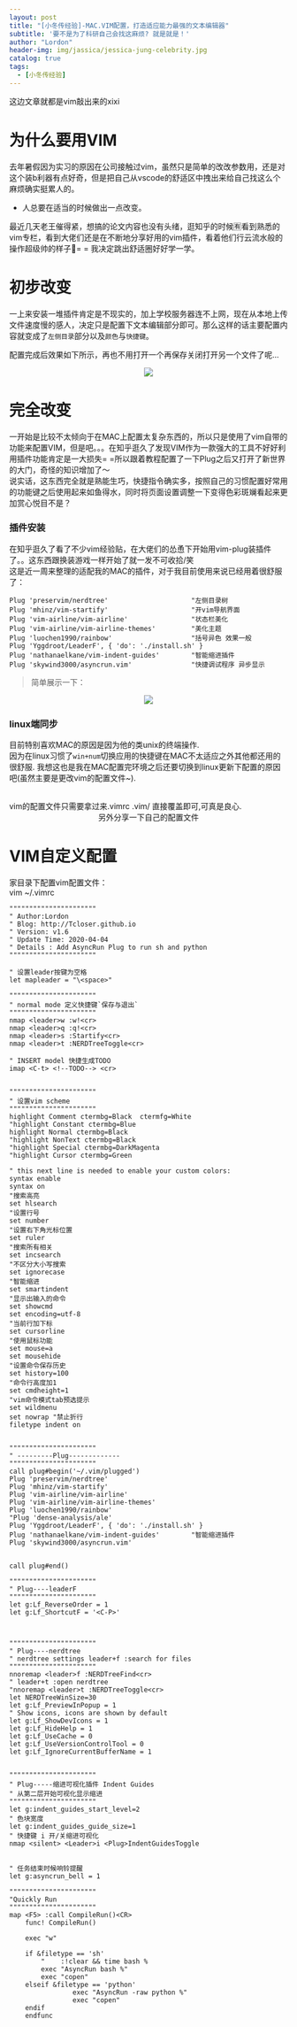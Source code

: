 ```yaml
---
layout: post
title: "[小冬传经验]-MAC.VIM配置，打造适应能力最强的文本编辑器"
subtitle: '要不是为了科研自己会找这麻烦? 就是就是！'
author: "Lordon"
header-img: img/jassica/jessica-jung-celebrity.jpg
catalog: true
tags:
  - [小冬传经验]
---
```

这边文章就都是vim敲出来的xixi

# 为什么要用VIM
去年暑假因为实习的原因在公司接触过vim，虽然只是简单的改改参数用，还是对这个装b利器有点好奇，但是把自己从vscode的舒适区中拽出来给自己找这么个麻烦确实挺累人的。<br>
- 人总要在适当的时候做出一点改变。

最近几天老王催得紧，想搞的论文内容也没有头绪，逛知乎的时候🈶️看到熟悉的vim专栏，看到大佬们还是在不断地分享好用的vim插件，看着他们行云流水般的操作超级帅的样子👀= = 我决定跳出舒适圈好好学一学。<br>

# 初步改变
一上来安装一堆插件肯定是不现实的，加上学校服务器连不上网，现在从本地上传文件速度慢的感人，决定只是配置下文本编辑部分即可。那么这样的话主要配置内容就变成了`左侧目录`部分以及`颜色`与`快捷键`。<br>

配置完成后效果如下所示，再也不用打开一个再保存关闭打开另一个文件了呢...
<center><img src="/img/200319image/vim.png"> </center>

# 完全改变
一开始是比较不太倾向于在MAC上配置太复杂东西的，所以只是使用了vim自带的功能来配置VIM，但是吧。。。在知乎逛久了发现VIM作为一款强大的工具不好好利用插件功能肯定是一大损失= =所以跟着教程配置了一下Plug之后又打开了新世界的大门，奇怪的知识增加了～
<br>
说实话，这东西完全就是熟能生巧，快捷指令确实多，按照自己的习惯配置好常用的功能键之后使用起来如鱼得水，同时将页面设置调整一下变得色彩斑斓看起来更加赏心悦目不是？<br>


### 插件安装
在知乎逛久了看了不少vim经验贴，在大佬们的怂恿下开始用vim-plug装插件了。。这东西跟换装游戏一样开始了就一发不可收拾/笑<br>
这是近一周来整理的适配我的MAC的插件，对于我目前使用来说已经用着很舒服了：
```
Plug 'preservim/nerdtree'                     "左侧目录树
Plug 'mhinz/vim-startify'                     "开vim导航界面
Plug 'vim-airline/vim-airline'                "状态栏美化
Plug 'vim-airline/vim-airline-themes'         "美化主题
Plug 'luochen1990/rainbow'                    "括号异色 效果一般
Plug 'Yggdroot/LeaderF', { 'do': './install.sh' }
Plug 'nathanaelkane/vim-indent-guides'        "智能缩进插件 
Plug 'skywind3000/asyncrun.vim'               "快捷调试程序 异步显示
```
> 简单展示一下：
<center><img src="/img/200319image/now-vim.jpg"> </center>


### linux端同步
目前特别喜欢MAC的原因是因为他的类unix的终端操作.<br>
因为在linux习惯了`win+num`切换应用的快捷键在MAC不太适应之外其他都还用的很舒服.
我想这也是我在MAC配置完环境之后还要切换到linux更新下配置的原因吧(虽然主要是更改vim的配置文件~).

<br>
vim的配置文件只需要拿过来.vimrc .vim/ 直接覆盖即可,可真是良心.

<center> 另外分享一下自己的配置文件</center>

# VIM自定义配置

家目录下配置vim配置文件：<br>
vim ~/.vimrc
```
""""""""""""""""""""""
" Author:Lordon 
" Blog: http://Tcloser.github.io
" Version: v1.6
" Update Time: 2020-04-04
" Details : Add AsyncRun Plug to run sh and python
""""""""""""""""""""""

" 设置leader按键为空格
let mapleader = "\<space>"

""""""""""""""""""""""
" normal mode 定义快捷键`保存与退出`
""""""""""""""""""""""
nmap <leader>w :w!<cr>
nmap <leader>q :q!<cr> 
nmap <leader>s :Startify<cr>
nmap <leader>t :NERDTreeToggle<cr>

" INSERT model 快捷生成TODO
imap <C-t> <!--TODO--> <cr>


""""""""""""""""""""""
" 设置vim scheme
""""""""""""""""""""""
highlight Comment ctermbg=Black  ctermfg=White
"highlight Constant ctermbg=Blue
highlight Normal ctermbg=Black
"highlight NonText ctermbg=Black
"highlight Special ctermbg=DarkMagenta
"highlight Cursor ctermbg=Green

" this next line is needed to enable your custom colors:
syntax enable
syntax on
"搜索高亮
set hlsearch
"设置行号
set number
"设置右下角光标位置
set ruler
"搜索所有相关
set incsearch
"不区分大小写搜索
set ignorecase
"智能缩进
set smartindent
"显示出输入的命令
set showcmd 
set encoding=utf-8
"当前行加下标
set cursorline 
"使用鼠标功能
set mouse=a
set mousehide 
"设置命令保存历史
set history=100
"命令行高度加1
set cmdheight=1 
"vim命令模式tab预选提示
set wildmenu
set nowrap "禁止折行
filetype indent on


""""""""""""""""""""""
" ---------Plug-------------
""""""""""""""""""""""
call plug#begin('~/.vim/plugged')
Plug 'preservim/nerdtree'
Plug 'mhinz/vim-startify'
Plug 'vim-airline/vim-airline'
Plug 'vim-airline/vim-airline-themes'
Plug 'luochen1990/rainbow'
"Plug 'dense-analysis/ale'
Plug 'Yggdroot/LeaderF', { 'do': './install.sh' }
Plug 'nathanaelkane/vim-indent-guides'        "智能缩进插件 
Plug 'skywind3000/asyncrun.vim'


call plug#end()

""""""""""""""""""""""
" Plug----leaderF
""""""""""""""""""""""
let g:Lf_ReverseOrder = 1
let g:Lf_ShortcutF = '<C-P>'



""""""""""""""""""""""
" Plug----nerdtree
" nerdtree settings leader+f :search for files
""""""""""""""""""""""
nnoremap <leader>f :NERDTreeFind<cr>
" leader+t :open nerdtree
"nnoremap <leader>t :NERDTreeToggle<cr>
let NERDTreeWinSize=30
let g:Lf_PreviewInPopup = 1
" Show icons, icons are shown by default
let g:Lf_ShowDevIcons = 1
let g:Lf_HideHelp = 1
let g:Lf_UseCache = 0
let g:Lf_UseVersionControlTool = 0
let g:Lf_IgnoreCurrentBufferName = 1


""""""""""""""""""""""
" Plug-----缩进可视化插件 Indent Guides
" 从第二层开始可视化显示缩进
""""""""""""""""""""""
let g:indent_guides_start_level=2
" 色块宽度
let g:indent_guides_guide_size=1
" 快捷键 i 开/关缩进可视化
nmap <silent> <Leader>i <Plug>IndentGuidesToggle


" 任务结束时候响铃提醒
let g:asyncrun_bell = 1

""""""""""""""""""""""
"Quickly Run
""""""""""""""""""""""
map <F5> :call CompileRun()<CR>
    func! CompileRun()

	exec "w"

	if &filetype == 'sh'
        "    :!clear && time bash %
		exec "AsyncRun bash %"
		exec "copen"
	elseif &filetype == 'python'
                exec "AsyncRun -raw python %"
                exec "copen"	
	endif
    endfunc

```
